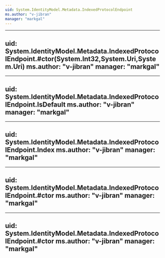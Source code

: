 ```yaml
---
uid: System.IdentityModel.Metadata.IndexedProtocolEndpoint
ms.author: "v-jibran"
manager: "markgal"
---
```


---
uid: System.IdentityModel.Metadata.IndexedProtocolEndpoint.#ctor(System.Int32,System.Uri,System.Uri)
ms.author: "v-jibran"
manager: "markgal"
---

---
uid: System.IdentityModel.Metadata.IndexedProtocolEndpoint.IsDefault
ms.author: "v-jibran"
manager: "markgal"
---

---
uid: System.IdentityModel.Metadata.IndexedProtocolEndpoint.Index
ms.author: "v-jibran"
manager: "markgal"
---

---
uid: System.IdentityModel.Metadata.IndexedProtocolEndpoint.#ctor
ms.author: "v-jibran"
manager: "markgal"
---

---
uid: System.IdentityModel.Metadata.IndexedProtocolEndpoint.#ctor
ms.author: "v-jibran"
manager: "markgal"
---
